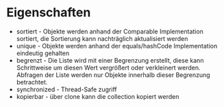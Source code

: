 # Eigenschaften #
- sortiert - Objekte werden anhand der Comparable Implementation sortiert, die Sortierung kann nachträglich aktualisiert werden
- unique - Objekte werden anhand der equals/hashCode Implementation eindeutig gehalten
- begrenzt - Die Liste wird mit einer Begrenzung erstellt, diese kann Schrittweise um diesen Wert vergrößert oder verkleinert werden. Abfragen der Liste werden nur Objekte innerhalb dieser Begrenzung betrachtet. 
- synchronized - Thread-Safe zugriff
- kopierbar - über clone kann die collection kopiert werden